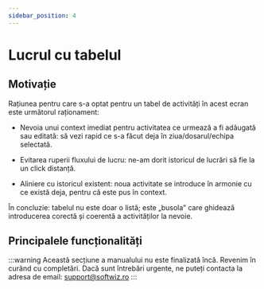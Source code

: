 ```yaml
---
sidebar_position: 4
---
```


# Lucrul cu tabelul

## Motivație

Rațiunea pentru care s-a optat pentru un tabel de activități în acest ecran este următorul raționament:

 - Nevoia unui context imediat pentru activitatea ce urmează a fi adăugată sau editată: să vezi rapid ce s-a făcut deja în ziua/dosarul/echipa selectată.

- Evitarea ruperii fluxului de lucru: ne-am dorit istoricul de lucrări să fie la un click distanță.

- Aliniere cu istoricul existent: noua activitate se introduce în armonie cu ce există deja, pentru că este pus în context.

În concluzie: tabelul nu este doar o listă; este „busola” care ghidează introducerea corectă și coerentă a activităților la nevoie.

## Principalele funcționalități

:::warning
Această secțiune a manualului nu este finalizată încă. Revenim în curând cu completări. Dacă sunt întrebări urgente, ne puteți contacta la adresa de email: support@softwiz.ro
:::